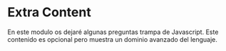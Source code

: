 # Extra Content

En este modulo os dejaré algunas preguntas trampa de Javascript. Este contenido es opcional pero muestra un dominio avanzado del lenguaje.
